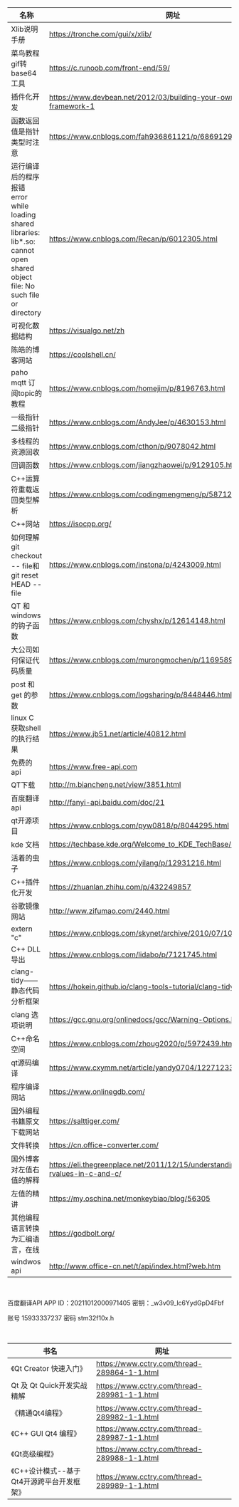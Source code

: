 |名称|网址|
|----|----|
|Xlib说明手册|https://tronche.com/gui/x/xlib/|
|菜鸟教程gif转base64工具|https://c.runoob.com/front-end/59/|
|插件化开发|https://www.devbean.net/2012/03/building-your-own-plugin-framework-1|
|函数返回值是指针类型时注意|https://www.cnblogs.com/fah936861121/p/6869129.html|
|运行编译后的程序报错 error while loading shared libraries: lib*.so: cannot open shared object file: No such file or directory|https://www.cnblogs.com/Recan/p/6012305.html|
|可视化数据结构|https://visualgo.net/zh|
|陈皓的博客网站|https://coolshell.cn/|
|paho mqtt 订阅topic的教程|https://www.cnblogs.com/homejim/p/8196763.html|
|一级指针 二级指针|https://www.cnblogs.com/AndyJee/p/4630153.html|
|多线程的资源回收|https://www.cnblogs.com/cthon/p/9078042.html|
|回调函数|https://www.cnblogs.com/jiangzhaowei/p/9129105.html|
|C++运算符重载返回类型解析|https://www.cnblogs.com/codingmengmeng/p/5871254.htmlISOCPP.org|
|C++网站|https://isocpp.org/|
|如何理解git checkout -- file和git reset HEAD -- file|https://www.cnblogs.com/instona/p/4243009.html|
|QT 和 windows的钩子函数|https://www.cnblogs.com/chyshx/p/12614148.html|
|大公司如何保证代码质量|https://www.cnblogs.com/murongmochen/p/11695894.html|
|post 和 get 的参数|https://www.cnblogs.com/logsharing/p/8448446.html|
|linux C 获取shell 的执行结果|https://www.jb51.net/article/40812.html
|免费的api|https://www.free-api.com|
|QT下载|http://m.biancheng.net/view/3851.html|
|百度翻译api|http://fanyi-api.baidu.com/doc/21|
|qt开源项目|https://www.cnblogs.com/pyw0818/p/8044295.html|
|kde 文档|https://techbase.kde.org/Welcome_to_KDE_TechBase/zh-cn|
|活着的虫子|https://www.cnblogs.com/yilang/p/12931216.html|
|C++插件化开发|https://zhuanlan.zhihu.com/p/432249857|
|谷歌镜像网站|http://www.zifumao.com/2440.html|
|extern "c"|https://www.cnblogs.com/skynet/archive/2010/07/10/1774964.html|
|C++ DLL 导出|https://www.cnblogs.com/lidabo/p/7121745.html|
|clang-tidy——静态代码分析框架|https://hokein.github.io/clang-tools-tutorial/clang-tidy.html|
|clang 选项说明|https://gcc.gnu.org/onlinedocs/gcc/Warning-Options.html|
|C++命名空间|https://www.cnblogs.com/zhoug2020/p/5972439.html|
|qt源码编译|https://www.cxymm.net/article/yandy0704/122712336|
|程序编译网站|https://www.onlinegdb.com/|
|国外编程书籍原文下载网站|https://salttiger.com/|
|文件转换|https://cn.office-converter.com/|
|国外博客对左值右值的解释|https://eli.thegreenplace.net/2011/12/15/understanding-lvalues-and-rvalues-in-c-and-c/|
|左值的精讲|https://my.oschina.net/monkeybiao/blog/56305|
|其他编程语言转换为汇编语言，在线|https://godbolt.org/|
|windwos api|http://www.office-cn.net/t/api/index.html?web.htm|


<br/>


百度翻译API
APP ID：20211012000971405
密钥：_w3v09_lc6YydGpD4Fbf

账号 15933337237
密码 stm32f10x.h


<br/>


|书名|网址|
|----|----|
|《Qt Creator 快速入门》|https://www.cctry.com/thread-289864-1-1.html|
|Qt 及 Qt Quick开发实战精解|https://www.cctry.com/thread-289981-1-1.html|
|《精通Qt4编程》|https://www.cctry.com/thread-289982-1-1.html|
|《C++ GUI Qt4 编程》|https://www.cctry.com/thread-289987-1-1.html|
|《Qt高级编程》|https://www.cctry.com/thread-289988-1-1.html|
|《C++设计模式--基于Qt4开源跨平台开发框架》|https://www.cctry.com/thread-289989-1-1.html|
